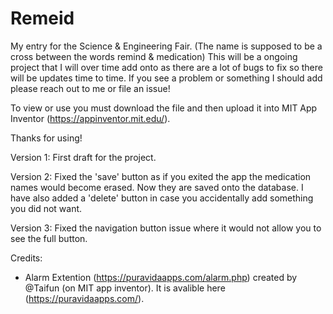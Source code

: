 # Remeid
My entry for the Science &amp; Engineering Fair. (The name is supposed to be a cross between the words remind &amp; medication)
This will be a ongoing project that I will over time add onto as there are a lot of bugs to fix so there will be updates time to time. If you see a problem or something I should add please reach out to me or file an issue! 

To view or use you must download the file and then upload it into MIT App Inventor (https://appinventor.mit.edu/).

Thanks for using!

Version 1: First draft for the project. 

Version 2: Fixed the 'save' button as if you exited the app the medication names would become erased. Now they are saved onto the database. I have also added a 'delete' button in case you accidentally add something you did not want.

Version 3: Fixed the navigation button issue where it would not allow you to see the full button.

Credits: 
- Alarm Extention (https://puravidaapps.com/alarm.php) created by @Taifun (on MIT app inventor). It is avalible here (https://puravidaapps.com/).
